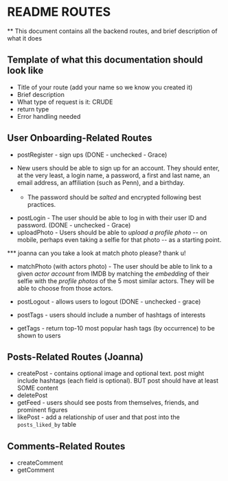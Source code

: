 # README ROUTES

** This document contains all the backend routes, and brief description of what it does

## Template of what this documentation should look like
* Title of your route (add your name so we know you created it)
* Brief description
* What type of request is it: CRUDE
* return type
* Error handling needed

## User Onboarding-Related Routes
* postRegister - sign ups (DONE - unchecked - Grace)
- New users should be able to sign up for an account. They should enter, at the very least, a login name, a password, a first and last name, an email address, an affiliation (such as Penn), and a birthday.
- * The password should be *salted* and encrypted following best practices.

* postLogin - The user should be able to log in with their user ID and password. (DONE - unchecked - Grace)
* uploadPhoto - Users should be able to *upload a profile photo* -- on mobile, perhaps even taking a selfie for that photo -- as a starting point.


*** joanna can you take a look at match photo please? thank u!
* matchPhoto (with actors photo) - The user should be able to link to a given *actor account* from IMDB by matching the *embedding* of their selfie with the *profile photos* of the 5 most similar actors.  They will be able to choose from those actors.

* postLogout - allows users to logout (DONE - unchecked - grace)

* postTags - users should include a number of hashtags of interests
* getTags - return top-10 most popular hash tags (by occurrence) to be shown to users



## Posts-Related Routes (Joanna)
* createPost - contains optional image and optional text. post might include hashtags (each field is optional). BUT post should have at least SOME content
* deletePost 
* getFeed - users should see posts from themselves, friends, and prominent figures
* likePost - add a relationship of user and that post into the `posts_liked_by` table


## Comments-Related Routes
* createComment
* getComment




